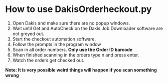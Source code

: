 # How to use DakisOrderheckout.py


1. Open Dakis and make sure there are no popup windows.
2. Wait until Get and AutoCheck on the Dakis Job Downloader software are not greyed out.
3. Start the checkout automation software.
4. Follow the prompts in the program window
5. Scan in all order numbers. **Only use the Order ID barcode**
6. When finished scanning in the orders type n and press enter.
7. Watch the orders get checked out.

**Note: It is very possible weird things will happen if you scan something wrong**
